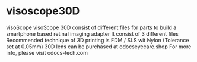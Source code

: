 # visoscope30D
visoScope
visoScope 30D consist of different files for parts to build a smartphone based retinal imaging adapter
It consist of 3 different files
Recommended technique of 3D printing is FDM / SLS wit Nylon (Tolerance set at 0.05mm)
30D lens can be purchased at odocseyecare.shop
For more info, please visit odocs-tech.com
